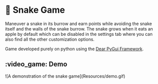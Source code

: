 # :snake: Snake Game

Maneuver a snake in its burrow and earn points while avoiding the snake itself and the walls of the snake burrow. The snake grows when it eats an apple by default which can be disabled in the settings tab where you can also find all the other customization options.

Game developed purely on python using the [Dear PyGui Framework](https://github.com/hoffstadt/DearPyGui).

<h2>:video_game: Demo</h2>
 ![A demonstration of the snake game](Resources/demo.gif)
